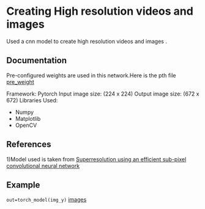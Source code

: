 # Creating High resolution videos and images
Used a cnn model to create high resolution videos and images .

## Documentation ##
Pre-configured weights are used in this network.Here is the pth file [pre_weight](superres_epoch100-44c6958e.pth)

Framework: Pytorch
Input image size: (224 x 224)
Output image size: (672 x 672)
Libraries Used:
* Numpy
* Matplotlib
* OpenCV

## References ##
1)Model used is taken from [Superresolution using an efficient sub-pixel convolutional neural network](https://github.com/pytorch/examples/tree/master/super_resolution)

## Example ##
```out=torch_model(img_y)```
[images](high_resolute_image.jpg)
